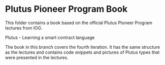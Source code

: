 # Plutus Pioneer Program Book

This folder contains a book based on the official Plutus Pioneer Program lectures from IOG.

Plutus - Learning a smart contract language

The book in this branch covers the fourth iteration. It has the same structure as the lectures 
and contains code snippets and pictures of Plutus types that were presented in the lectures. 


